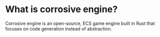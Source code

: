 # What is corrosive engine?

Corrosive engine is an open-source, ECS game engine built in Rust that focuses on code generation instead of abstraction.

